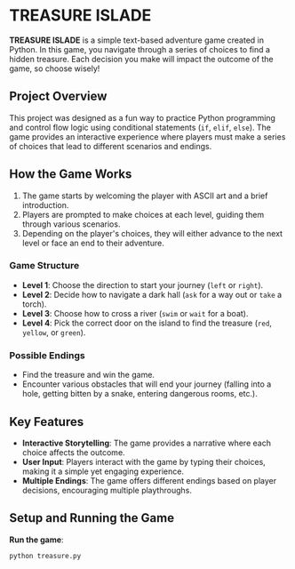 # TREASURE ISLADE

**TREASURE ISLADE** is a simple text-based adventure game created in Python. In this game, you navigate through a series of choices to find a hidden treasure. Each decision you make will impact the outcome of the game, so choose wisely!

## Project Overview

This project was designed as a fun way to practice Python programming and control flow logic using conditional statements (`if`, `elif`, `else`). The game provides an interactive experience where players must make a series of choices that lead to different scenarios and endings.

## How the Game Works

1. The game starts by welcoming the player with ASCII art and a brief introduction.
2. Players are prompted to make choices at each level, guiding them through various scenarios.
3. Depending on the player's choices, they will either advance to the next level or face an end to their adventure.

### Game Structure

- **Level 1**: Choose the direction to start your journey (`left` or `right`).
- **Level 2**: Decide how to navigate a dark hall (`ask` for a way out or `take` a torch).
- **Level 3**: Choose how to cross a river (`swim` or `wait` for a boat).
- **Level 4**: Pick the correct door on the island to find the treasure (`red`, `yellow`, or `green`).

### Possible Endings

- Find the treasure and win the game.
- Encounter various obstacles that will end your journey (falling into a hole, getting bitten by a snake, entering dangerous rooms, etc.).

## Key Features

- **Interactive Storytelling**: The game provides a narrative where each choice affects the outcome.
- **User Input**: Players interact with the game by typing their choices, making it a simple yet engaging experience.
- **Multiple Endings**: The game offers different endings based on player decisions, encouraging multiple playthroughs.

## Setup and Running the Game
 **Run the game**:
   ```bash
   python treasure.py
   ```
